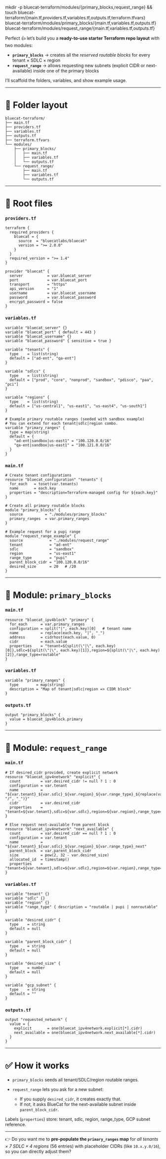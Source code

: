 mkdir -p bluecat-terraform/modules/{primary_blocks,request_range} && \
touch bluecat-terraform/{main.tf,providers.tf,variables.tf,outputs.tf,terraform.tfvars} \
      bluecat-terraform/modules/primary_blocks/{main.tf,variables.tf,outputs.tf} \
      bluecat-terraform/modules/request_range/{main.tf,variables.tf,outputs.tf}

Perfect 👍 let’s build you a **ready-to-use starter Terraform repo layout** with two modules:

* **`primary_blocks`** → creates all the *reserved routable blocks* for every tenant × SDLC × region
* **`request_range`** → allows requesting new subnets (explicit CIDR or next-available) inside one of the primary blocks

I’ll scaffold the folders, variables, and show example usage.

---

# 📂 Folder layout

```
bluecat-terraform/
├── main.tf
├── providers.tf
├── variables.tf
├── outputs.tf
├── terraform.tfvars
└── modules/
    ├── primary_blocks/
    │   ├── main.tf
    │   ├── variables.tf
    │   └── outputs.tf
    └── request_range/
        ├── main.tf
        ├── variables.tf
        └── outputs.tf
```

---

# 🔹 Root files

### `providers.tf`

```hcl
terraform {
  required_providers {
    bluecat = {
      source  = "bluecatlabs/bluecat"
      version = ">= 2.0.0"
    }
  }
  required_version = ">= 1.4"
}

provider "bluecat" {
  server           = var.bluecat_server
  port             = var.bluecat_port
  transport        = "https"
  api_version      = "1"
  username         = var.bluecat_username
  password         = var.bluecat_password
  encrypt_password = false
}
```

### `variables.tf`

```hcl
variable "bluecat_server" {}
variable "bluecat_port" { default = 443 }
variable "bluecat_username" {}
variable "bluecat_password" { sensitive = true }

variable "tenants" {
  type    = list(string)
  default = ["ad-ent", "qa-ent"]
}

variable "sdlcs" {
  type    = list(string)
  default = ["prod", "core", "nonprod", "sandbox", "pdisco", "paa", "pci"]
}

variable "regions" {
  type    = list(string)
  default = ["us-central1", "us-east1", "us-east4", "us-south1"]
}

# Example primary routable ranges (seeded with sandbox example)
# You can extend for each tenant|sdlc|region combo.
variable "primary_ranges" {
  type = map(string)
  default = {
    "ad-ent|sandbox|us-east1" = "100.120.0.0/16"
    "qa-ent|sandbox|us-east1" = "100.121.0.0/16"
  }
}
```

### `main.tf`

```hcl
# Create tenant configurations
resource "bluecat_configuration" "tenants" {
  for_each   = toset(var.tenants)
  name       = each.key
  properties = "description=Terraform-managed config for ${each.key}"
}

# Create all primary routable blocks
module "primary_blocks" {
  source          = "./modules/primary_blocks"
  primary_ranges  = var.primary_ranges
}

# Example request for a pupi range
module "request_range_example" {
  source            = "./modules/request_range"
  tenant            = "ad-ent"
  sdlc              = "sandbox"
  region            = "us-east1"
  range_type        = "pupi"
  parent_block_cidr = "100.120.0.0/16"
  desired_size      = 20   # /20
}
```

---

# 🔹 Module: `primary_blocks`

### `main.tf`

```hcl
resource "bluecat_ipv4block" "primary" {
  for_each      = var.primary_ranges
  configuration = split("|", each.key)[0]   # tenant name
  name          = replace(each.key, "|", "_")
  address       = cidrhost(each.value, 0)
  cidr          = each.value
  properties    = "tenant=${split(\"|\", each.key)[0]},sdlc=${split(\"|\", each.key)[1]},region=${split(\"|\", each.key)[2]},range_type=routable"
}
```

### `variables.tf`

```hcl
variable "primary_ranges" {
  type        = map(string)
  description = "Map of tenant|sdlc|region => CIDR block"
}
```

### `outputs.tf`

```hcl
output "primary_blocks" {
  value = bluecat_ipv4block.primary
}
```

---

# 🔹 Module: `request_range`

### `main.tf`

```hcl
# If desired_cidr provided, create explicit network
resource "bluecat_ipv4network" "explicit" {
  count         = var.desired_cidr != null ? 1 : 0
  configuration = var.tenant
  name          = "${var.tenant}_${var.sdlc}_${var.region}_${var.range_type}_${replace(var.desired_cidr, "/", "_")}"
  cidr          = var.desired_cidr
  properties    = "tenant=${var.tenant},sdlc=${var.sdlc},region=${var.region},range_type=${var.range_type},gcp_subnet=${var.gcp_subnet}"
}

# Else request next-available from parent block
resource "bluecat_ipv4network" "next_available" {
  count         = var.desired_cidr == null ? 1 : 0
  configuration = var.tenant
  name          = "${var.tenant}_${var.sdlc}_${var.region}_${var.range_type}_next"
  parent_block  = var.parent_block_cidr
  size          = pow(2, 32 - var.desired_size)
  allocated_id  = timestamp()
  properties    = "tenant=${var.tenant},sdlc=${var.sdlc},region=${var.region},range_type=${var.range_type},gcp_subnet=${var.gcp_subnet}"
}
```

### `variables.tf`

```hcl
variable "tenant" {}
variable "sdlc" {}
variable "region" {}
variable "range_type" { description = "routable | pupi | nonroutable" }

variable "desired_cidr" {
  type    = string
  default = null
}

variable "parent_block_cidr" {
  type    = string
  default = null
}

variable "desired_size" {
  type    = number
  default = null
}

variable "gcp_subnet" {
  type    = string
  default = ""
}
```

### `outputs.tf`

```hcl
output "requested_network" {
  value = {
    explicit       = one(bluecat_ipv4network.explicit[*].cidr)
    next_available = one(bluecat_ipv4network.next_available[*].cidr)
  }
}
```

---

# ✅ How it works

* `primary_blocks` seeds all tenant/SDLC/region routable ranges.
* `request_range` lets you ask for a new subnet:

  * If you supply `desired_cidr`, it creates exactly that.
  * If not, it asks BlueCat for the next-available subnet inside `parent_block_cidr`.

Labels (`properties`) store: tenant, sdlc, region, range_type, GCP subnet reference.

---

👉 Do you want me to **pre-populate the `primary_ranges` map** for *all tenants × 7 SDLC × 4 regions* (56 entries) with placeholder CIDRs (like `10.x.y.0/16`), so you can directly adjust them?
